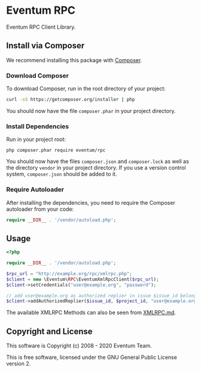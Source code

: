 # Eventum RPC

Eventum RPC Client Library.

## Install via Composer ##

We recommend installing this package with [Composer](http://getcomposer.org/).

### Download Composer ###

To download Composer, run in the root directory of your project:

```bash
curl -sS https://getcomposer.org/installer | php
```

You should now have the file `composer.phar` in your project directory.

### Install Dependencies ###

Run in your project root:

```
php composer.phar require eventum/rpc
```

You should now have the files `composer.json` and `composer.lock` as well as
the directory `vendor` in your project directory. If you use a version control
system, `composer.json` should be added to it.

### Require Autoloader ###

After installing the dependencies, you need to require the Composer autoloader
from your code:

```php
require __DIR__ . '/vendor/autoload.php';
```

## Usage ##

```php
<?php

require __DIR__ . '/vendor/autoload.php';

$rpc_url = "http://example.org/rpc/xmlrpc.php";
$client = new \Eventum\RPC\EventumXmlRpcClient($rpc_url);
$client->setCredentials("user@example.org", "password");

// add user@example.org as authorized replier in issue $issue_id belonging to project $project_id
$client->addAuthorizedReplier($issue_id, $project_id, "user@example.org");
```

The available XMLRPC Methods can also be seen from [XMLRPC.md](XMLRPC.md).

## Copyright and License ##

This software is Copyright (c) 2008 - 2020 Eventum Team.

This is free software, licensed under the GNU General Public License
version 2.
